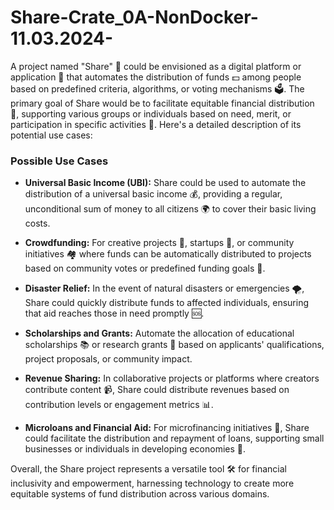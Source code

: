 # Share-Crate_0A-NonDocker-11.03.2024-
A project named "Share" 🔄 could be envisioned as a digital platform or application 📱 that automates the distribution of funds 💵 among people based on predefined criteria, algorithms, or voting mechanisms 🗳️. The primary goal of Share would be to facilitate equitable financial distribution 💸, supporting various groups or individuals based on need, merit, or participation in specific activities 🤝. Here's a detailed description of its potential use cases:

### Possible Use Cases

- **Universal Basic Income (UBI):** Share could be used to automate the distribution of a universal basic income 💰, providing a regular, unconditional sum of money to all citizens 🌍 to cover their basic living costs.

- **Crowdfunding:** For creative projects 🎨, startups 🚀, or community initiatives 🏘️ where funds can be automatically distributed to projects based on community votes or predefined funding goals 🎯.

- **Disaster Relief:** In the event of natural disasters or emergencies 🌪️, Share could quickly distribute funds to affected individuals, ensuring that aid reaches those in need promptly 🆘.

- **Scholarships and Grants:** Automate the allocation of educational scholarships 📚 or research grants 🔬 based on applicants' qualifications, project proposals, or community impact.

- **Revenue Sharing:** In collaborative projects or platforms where creators contribute content 📹, Share could distribute revenues based on contribution levels or engagement metrics 📊.

- **Microloans and Financial Aid:** For microfinancing initiatives 💼, Share could facilitate the distribution and repayment of loans, supporting small businesses or individuals in developing economies 🌱.

Overall, the Share project represents a versatile tool 🛠️ for financial inclusivity and empowerment, harnessing technology to create more equitable systems of fund distribution across various domains.
